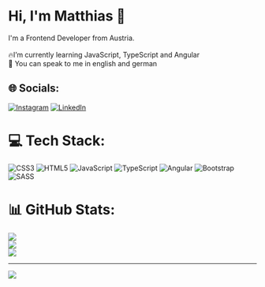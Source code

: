

# Hi, I'm Matthias 👋
I'm a Frontend Developer from Austria. <br> <br>
 🔥I’m currently learning JavaScript, TypeScript and Angular<br>
 💬 You can speak to me in english and german


## 🌐 Socials:
[![Instagram](https://img.shields.io/badge/Instagram-%23E4405F.svg?logo=Instagram&logoColor=white)](https://instagram.com/matthiasmulzet) [![LinkedIn](https://img.shields.io/badge/LinkedIn-%230077B5.svg?logo=linkedin&logoColor=white)](https://linkedin.com/in/matthias-mulzet-726b73241) 

# 💻 Tech Stack:
![CSS3](https://img.shields.io/badge/css3-%231572B6.svg?style=plastic&logo=css3&logoColor=white) ![HTML5](https://img.shields.io/badge/html5-%23E34F26.svg?style=plastic&logo=html5&logoColor=white) ![JavaScript](https://img.shields.io/badge/javascript-%23323330.svg?style=plastic&logo=javascript&logoColor=%23F7DF1E) ![TypeScript](https://img.shields.io/badge/typescript-%23007ACC.svg?style=plastic&logo=typescript&logoColor=white) ![Angular](https://img.shields.io/badge/angular-%23DD0031.svg?style=plastic&logo=angular&logoColor=white) ![Bootstrap](https://img.shields.io/badge/bootstrap-%23563D7C.svg?style=plastic&logo=bootstrap&logoColor=white)  ![SASS](https://img.shields.io/badge/SASS-hotpink.svg?style=plastic&logo=SASS&logoColor=white)

# 📊 GitHub Stats:
![](https://github-readme-stats.vercel.app/api?username=matthiasmulzet&theme=vue&hide_border=false&include_all_commits=false&count_private=false)<br/>
![](https://github-readme-streak-stats.herokuapp.com/?user=matthiasmulzet&theme=vue&hide_border=false)<br/>
![](https://github-readme-stats.vercel.app/api/top-langs/?username=matthiasmulzet&theme=vue&hide_border=false&include_all_commits=false&count_private=false&layout=compact)

---
[![](https://visitcount.itsvg.in/api?id=matthiasmulzet&icon=6&color=3)](https://visitcount.itsvg.in)

<!-- Proudly created with GPRM ( https://gprm.itsvg.in ) -->

